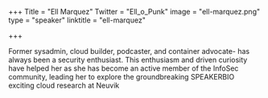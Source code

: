 +++
Title = "Ell Marquez"
Twitter = "Ell_o_Punk"
image = "ell-marquez.png"
type = "speaker"
linktitle = "ell-marquez"

+++

Former sysadmin, cloud builder, podcaster, and container advocate- has always been a security enthusiast. This enthusiasm and driven curiosity have helped her as she has become an active member of the InfoSec community, leading her to explore the groundbreaking SPEAKERBIO exciting cloud research at Neuvik
